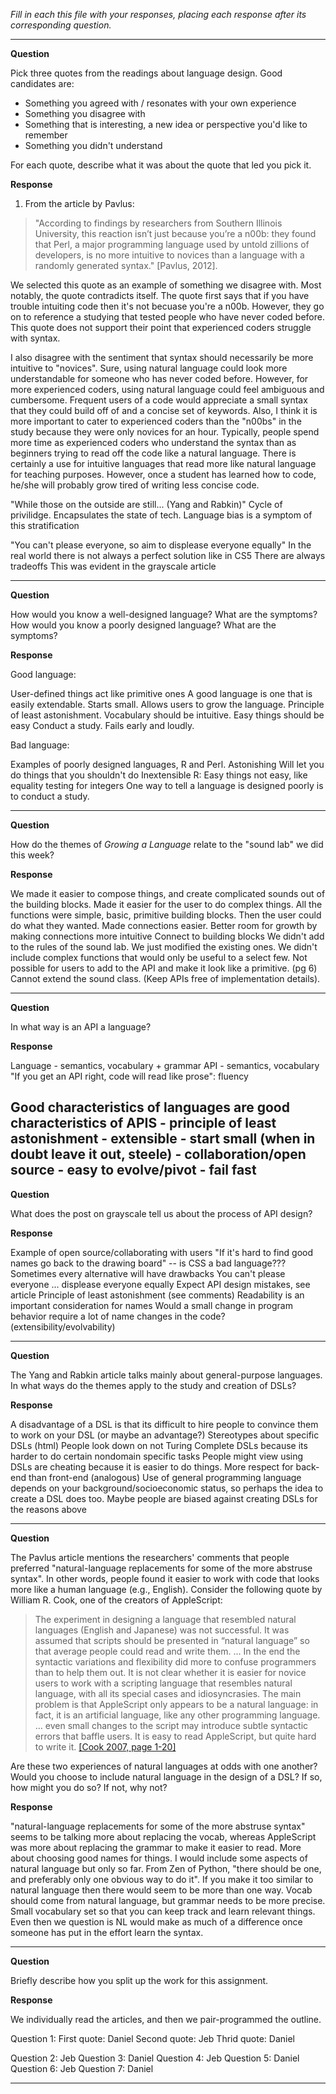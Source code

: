 _Fill in each this file with your responses, placing each response after its
corresponding question._

---

**Question**

Pick three quotes from the readings about language design. Good candidates 
are:

   + Something you agreed with / resonates with your own experience
   + Something you disagree with
   + Something that is interesting, a new idea or perspective you'd like to remember
   + Something you didn't understand

For each quote, describe what it was about the quote that led you pick it.

**Response**

1. From the article by Pavlus:

>"According to findings by researchers from Southern Illinois University, this reaction isn’t just because you’re a n00b: they found that Perl, a major programming language used by untold zillions of developers, is no more intuitive to novices than a language with a randomly generated syntax." [Pavlus, 2012].

We selected this quote as an example of something we disagree with.  Most
notably, the quote contradicts itself.  The quote first says that if you
have trouble intuiting code then it's not becuase you're a n00b.  However,
they go on to reference a studying that tested people who have never coded
before.  This quote does not support their point that experienced coders
struggle with syntax.

I also disagree with the sentiment that syntax should necessarily be more
intuitive to "novices".  Sure, using natural language could look more
understandable for someone who has never coded before.  However, for
more experienced coders, using natural language could feel ambiguous and
cumbersome.  Frequent users of a code would appreciate a small syntax
that they could build off of and a concise set of keywords.  Also, I think
it is more important to cater to experienced coders than the "n00bs" in the
study because they were only novices for an hour.  Typically, people spend
more time as experienced coders who understand the syntax than as beginners
trying to read off the code like a natural language.  There is certainly
a use for intuitive languages that read more like natural language for
teaching purposes.  However, once a student has learned how to code, he/she
will probably grow tired of writing less concise code.


"While those on the outside are still... (Yang and Rabkin)"
	Cycle of privilidge.
	Encapsulates the state of tech.
	Language bias is a symptom of this stratification

"You can't please everyone, so aim to displease everyone equally"
	In the real world there is not always a perfect solution like in CS5
	There are always tradeoffs
	This was evident in the grayscale article


---

**Question**

How would you know a well-designed language? What are the symptoms? How would
you know a poorly designed language? What are the symptoms?

**Response**

Good language:

User-defined things act like primitive ones
A good language is one that is easily extendable.  Starts small. Allows users to grow the language.
Principle of least astonishment.  Vocabulary should be intuitive.
Easy things should be easy
Conduct a study.
Fails early and loudly.

Bad language:

Examples of poorly designed languages, R and Perl.
Astonishing
Will let you do things that you shouldn't do
Inextensible
R: Easy things not easy, like equality testing for integers
One way to tell a language is designed poorly is to conduct a study.




---

**Question**

How do the themes of _Growing a Language_ relate to the "sound lab" we did this week?

**Response**

We made it easier to compose things, and create complicated sounds out of the building blocks.  Made it easier for the user to do complex things.
All the functions were simple, basic, primitive building blocks.  Then the user could do what they wanted.  Made connections easier.  Better room for growth by making connections more intuitive
Connect to building blocks
We didn't add to the rules of the sound lab.  We just modified the existing ones.
We didn't include complex functions that would only be useful to a select few.
Not possible for users to add to the API and make it look like a primitive. (pg 6)  Cannot extend the sound class. (Keep APIs free of implementation details).



---
 
**Question**


In what way is an API a language? 

**Response**

Language - semantics, vocabulary + grammar
API - semantics, vocabulary
"If you get an API right, code will read like prose": fluency

Good characteristics of languages are good characteristics of APIS
	- principle of least astonishment
	- extensible
	- start small (when in doubt leave it out, steele)
	- collaboration/open source
	- easy to evolve/pivot
	- fail fast
---

**Question**

What does the post on grayscale tell us about the process of API design?

**Response**

Example of open source/collaborating with users
"If it's hard to find good names go back to the drawing board" -- is CSS a bad language???
Sometimes every alternative will have drawbacks
	You can't please everyone ... displease everyone equally
Expect API design mistakes, see article
Principle of least astonishment (see comments)
Readability is an important consideration for names
Would a small change in program behavior require a lot of name changes in the code? (extensibility/evolvability)

---

**Question**

The Yang and Rabkin article talks mainly about general-purpose languages. In 
what ways do the themes apply to the study and creation of DSLs?

**Response**

A disadvantage of a DSL is that its difficult to hire people to convince them to work on your DSL (or maybe an advantage?)
Stereotypes about specific DSLs (html)
People look down on not Turing Complete DSLs because its harder to do certain nondomain specific tasks
People might view using DSLs are cheating because it is easier to do things.
More respect for back-end than front-end (analogous)
Use of general programming language depends on your background/socioeconomic status, so perhaps the idea to create a DSL does too.
Maybe people are biased against creating DSLs for the reasons above



---

**Question**

The Pavlus article mentions the researchers' comments that people preferred
"natural-language replacements for some of the more abstruse syntax". In other 
words, people found it easier to work with code that looks more like a human language (e.g.,
English). Consider the following quote by William R. Cook, one of the creators
of AppleScript:


> The experiment in designing a language that resembled natural languages (English
> and Japanese) was not successful. It was assumed that scripts should be
> presented in “natural language” so that average people could read and write
> them. … In the end the syntactic variations and flexibility did more to confuse
> programmers than to help them out. It is not clear whether it is easier for
> novice users to work with a scripting language that resembles natural language,
> with all its special cases and idiosyncrasies. The main problem is that
> AppleScript only appears to be a natural language: in fact, it is an artificial
> language, like any other programming language. … even small changes to the
> script may introduce subtle syntactic errors that baffle users. It is easy to
> read AppleScript, but quite hard to write it.
[[Cook 2007, page 1-20]](https://dl.acm.org/citation.cfm?doid=1238844.1238845)

Are these two experiences of natural languages at odds with one another? Would
you choose to include natural language in the design of a DSL? If so, how might
you do so? If not, why not?

**Response**

"natural-language replacements for some of the more abstruse syntax" seems to be talking more about replacing the vocab, whereas AppleScript was more about replacing the grammar to make it easier to read.  More about choosing good names for things.
I would include some aspects of natural language but only so far.
From Zen of Python, "there should be one, and preferably only one obvious way to do it".  If you make it too similar to natural language then there would seem to be more than one way.
Vocab should come from natural language, but grammar needs to be more precise.
Small vocabulary set so that you can keep track and learn relevant things.
Even then we question is NL would make as much of a difference once someone has put in the effort learn the syntax.


---

**Question**

Briefly describe how you split up the work for this assignment.

**Response**

We individually read the articles, and then we pair-programmed the outline.

Question 1:
	First quote: Daniel
	Second quote: Jeb
	Thrid quote: Daniel

Question 2: Jeb
Question 3: Daniel
Question 4: Jeb
Question 5: Daniel
Question 6: Jeb
Question 7: Daniel


---
